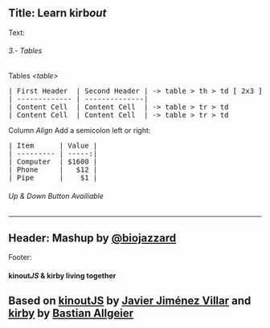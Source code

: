 Title: Learn kirb*out*
----
Text:
###### 3.- Tables
Tables *&lt;table&gt;*
<pre>
| First Header  | Second Header | -> table > th > td [ 2x3 ]
| ------------- | --------------|
| Content Cell  | Content Cell  | -> table > tr > td
| Content Cell  | Content Cell  | -> table > tr > td
</pre>
Column *Align*
Add a semicolon left or right:
<pre>
| Item      | Value |
| --------- | -----:|
| Computer  | $1600 |
| Phone     |   $12 |
| Pipe      |    $1 |
</pre>
###### *Up* & *Down* Button Availiable
----
Header:
Mashup by [@biojazzard](https://github.com/biojazzard)
----
Footer:
#### kinout*JS* & kirby living together
Based on [kinoutJS](https://github.com/soyjavi/Kinout) by [Javier Jiménez Villar](https://github.com/soyjavi) and [kirby](https://github.com/bastianallgeier/kirbycms) by [Bastian Allgeier](https://github.com/bastianallgeier)
----
